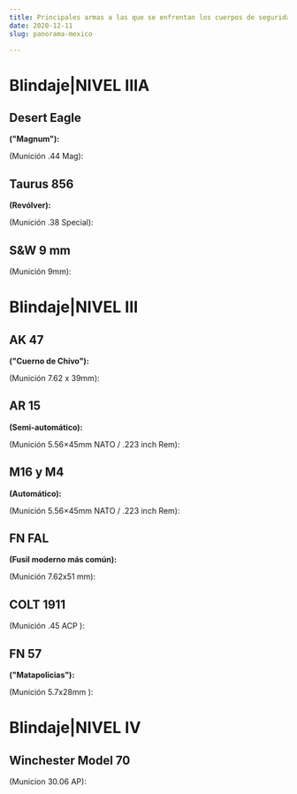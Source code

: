 ```yaml
---
title: Principales armas a las que se enfrentan los cuerpos de seguridad en México.
date: 2020-12-11
slug: panorama-mexico

---
```

# Blindaje|NIVEL IIIA

## Desert Eagle

**("Magnum"):**

(Munición .44 Mag):

## Taurus 856

**(Revólver):**

(Munición .38 Special):

## S&W 9 mm

(Munición 9mm):

# Blindaje|NIVEL III

## AK 47

**("Cuerno de Chivo"):**

(Munición 7.62 x 39mm):

## AR 15

**(Semi-automático):**

(Munición 5.56×45mm NATO / .223 inch Rem):

## M16 y M4

**(Automático):**

(Munición 5.56×45mm NATO / .223 inch Rem):

## FN FAL

**(Fusil moderno más común):**

(Munición 7.62x51 mm):

## COLT 1911

(Munición .45 ACP ):

## FN 57

**("Matapolicias"):**

(Munición 5.7x28mm ):

# Blindaje|NIVEL IV

## Winchester Model 70

(Municion 30.06 AP):